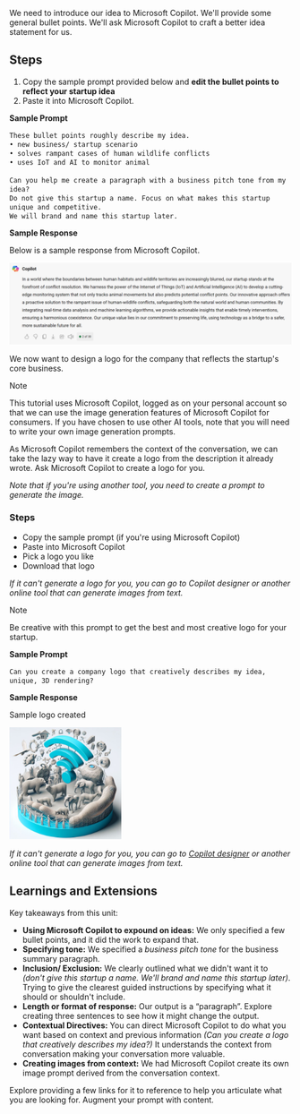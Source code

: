 
We need to introduce our idea to Microsoft Copilot. We'll provide some general bullet points. We'll ask Microsoft Copilot to craft a better idea statement for us.

## Steps

1. Copy the sample prompt provided below and **edit the bullet points to reflect your startup idea**
1. Paste it into Microsoft Copilot.

**Sample Prompt**

```
These bullet points roughly describe my idea.
• new business/ startup scenario
• solves rampant cases of human wildlife conflicts
• uses IoT and AI to monitor animal

Can you help me create a paragraph with a business pitch tone from my idea?
Do not give this startup a name. Focus on what makes this startup unique and competitive.
We will brand and name this startup later.
```

**Sample Response**

Below is a sample response from Microsoft Copilot.

![Screenshot showing example response on business pitch.](../media/business-pitch.png)

We now want to design a logo for the company that reflects the startup's core business.

> [!NOTE]
> This tutorial uses Microsoft Copilot, logged as on your personal account so that we can use the image generation features of Microsoft Copilot for consumers. If you have chosen to use other AI tools, note that you will need to write your own image generation prompts.

As Microsoft Copilot remembers the context of the conversation, we can take the lazy way to have it create a logo from the description it already wrote. Ask Microsoft Copilot to create a logo for you.

*Note that if you're using another tool, you need to create a prompt to generate the image.*

### Steps

- Copy the sample prompt (if you're using Microsoft Copilot)
- Paste into Microsoft Copilot
- Pick a logo you like
- Download that logo

*If it can't generate a logo for you, you can go to Copilot designer or another online tool that can generate images from text.*

> [!NOTE]
> Be creative with this prompt to get the best and most creative logo for your startup.

**Sample Prompt**

```
Can you create a company logo that creatively describes my idea, unique, 3D rendering?
```

**Sample Response**

Sample logo created

<img src="../media/startup-logo.jpg" alt="Sample Logo" width="200px">

*If it can't generate a logo for you, you can go to [Copilot designer](https://copilot.microsoft.com/images/create) or another online tool that can generate images from text.*

## Learnings and Extensions

Key takeaways from this unit:

- **Using Microsoft Copilot to expound on ideas:** We only specified a few bullet points, and it did the work to expand that.
- **Specifying tone:** We specified a _business pitch tone_ for the business summary paragraph.
- **Inclusion/ Exclusion:** We clearly outlined what we didn't want it to _(don't give this startup a name. We'll brand and name this startup later)_. Trying to give the clearest guided instructions by specifying what it should or shouldn't include.
- **Length or format of response:** Our output is a “paragraph”. Explore creating three sentences to see how it might change the output.
- **Contextual Directives:** You can direct Microsoft Copilot to do what you want based on context and previous information _(Can you create a logo that creatively describes my idea?)_ It understands the context from conversation making your conversation more valuable.
- **Creating images from context:** We had Microsoft Copilot create its own image prompt derived from the conversation context.

Explore providing a few links for it to reference to help you articulate what you are looking for. Augment your prompt with content.
